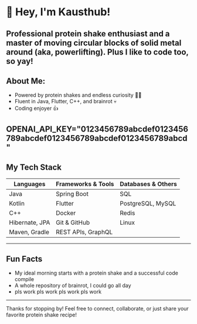 # 👋 Hey, I'm Kausthub!

Professional protein shake enthusiast and a master of moving circular blocks of solid metal around (aka, powerlifting).
Plus I like to code too, so yay!
---

## About Me:

- Powered by protein shakes and endless curiosity 💪🥤
- Fluent in Java, Flutter, C++, and brainrot 💀
- Coding enjoyer 👍

 OPENAI_API_KEY="0123456789abcdef0123456789abcdef0123456789abcdef0123456789abcd"
---

## My Tech Stack

| Languages              | Frameworks & Tools         | Databases & Others     |
|------------------------|----------------------------|------------------------|
| Java                   | Spring Boot                | SQL                    |
| Kotlin                 | Flutter                    | PostgreSQL, MySQL      |
| C++                    | Docker                     | Redis                  |
| Hibernate, JPA         | Git & GitHub               | Linux                  |
| Maven, Gradle          | REST APIs, GraphQL         |

---

## Fun Facts

- My ideal morning starts with a protein shake and a successful code compile
- A whole repository of brainrot, I could go all day
- pls work pls work pls work pls work

---
Thanks for stopping by! Feel free to connect, collaborate, or just share your favorite protein shake recipe! 
